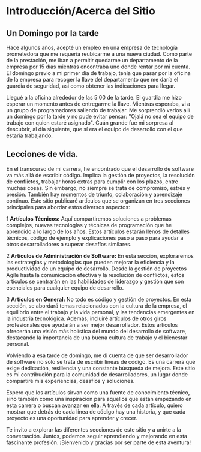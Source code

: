 # Introducción/Acerca del Sitio
 
## Un Domingo por la tarde

Hace algunos años, acepté un empleo en una empresa de tecnología prometedora que me requería reubicarme a una nueva ciudad. Como parte de la prestación, me iban a permitir quedarme un departamento de la empresa por 15 días mientras encontraba uno donde rentar por mi cuenta. El domingo previo a mi primer día de trabajo, tenía que pasar por la oficina de la empresa para recoger la llave del departamento que me daría el guardia de seguridad, asi como obtener las indicaciones para llegar.

Llegué a la oficina alrededor de las 5:00 de la tarde. El guardia me hizo esperar un momento antes de entregarme la llave. Mientras esperaba, vi a un grupo de programadores saliendo de trabajar. Me sorprendió verlos allí un domingo por la tarde y no pude evitar pensar: "Ojalá no sea el equipo de trabajo con quien estaré asignado". Cuán grande fue mi sorpresa al descubrir, al día siguiente, que sí era el equipo de desarrollo con el que estaría trabajando.

## Lecciones de vida.

En el transcurso de mi carrera, he encontrado que el desarrollo de software va más allá de escribir código. Implica la gestión de proyectos, la resolución de conflictos, trabajar horas extras para cumplir con los plazos, entre muchas cosas. Sin embargo, no siempre se trata de compromiso, estrés y presión. También hay momentos de triunfo, colaboración y aprendizaje continuo. Este sitio publicaré artículos que se organizan en tres secciones principales para abordar estos diversos aspectos:

1 **Artículos Técnicos:** Aquí compartiremos soluciones a problemas complejos, nuevas tecnologías y técnicas de programación que he aprendido a lo largo de los años. Estos artículos estarán llenos de detalles técnicos, código de ejemplo y explicaciones paso a paso para ayudar a otros desarrolladores a superar desafíos similares.

2 **Artículos de Administración de Software:** En esta sección, exploraremos las estrategias y metodologías que pueden mejorar la eficiencia y la productividad de un equipo de desarrollo. Desde la gestión de proyectos Agile hasta la comunicación efectiva y la resolución de conflictos, estos artículos se centrarán en las habilidades de liderazgo y gestión que son esenciales para cualquier equipo de desarrollo.

3 **Artículos en General:** No todo es código y gestión de proyectos. En esta sección, se abordará temas relacionados con la cultura de la empresa, el equilibrio entre el trabajo y la vida personal, y las tendencias emergentes en la industria tecnológica. Además, incluiré artículos de otros giros profesionales que ayudarán a ser mejor desarrollador. Estos artículos ofrecerán una visión más holística del mundo del desarrollo de software, destacando la importancia de una buena cultura de trabajo y el bienestar personal.

Volviendo a esa tarde de domingo, me di cuenta de que ser desarrollador de software no solo se trata de escribir líneas de código. Es una carrera que exige dedicación, resiliencia y una constante búsqueda de mejora. Este sitio es mi contribución para la comunidad de desarrolladores, un lugar donde compartiré mis experiencias, desafíos y soluciones.

Espero que los artículos sirvan como una fuente de conocimiento técnico, sino también como una inspiración para aquellos que están empezando en esta carrera o buscan avanzar en ella. A través de cada artículo, quiero mostrar que detrás de cada línea de código hay una historia, y que cada proyecto es una oportunidad para aprender y crecer.

Te invito a explorar las diferentes secciones de este sitio y a unirte a la conversación. Juntos, podemos seguir aprendiendo y mejorando en esta fascinante profesión. ¡Bienvenido y gracias por ser parte de esta aventura!